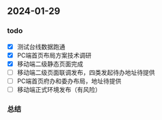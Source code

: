 ## 2024-01-29 

### todo
- [x] 测试台线数据跑通
- [x] PC端首页布局方案技术调研
- [x] 移动端二级静态页面完成
- [ ] 移动端二级页面联调发布，四类发起待办地址待提供
- [ ] PC端首页府办和委办布局，地址待提供
- [ ] 移动端正式环境发布（有风险）

### 总结

